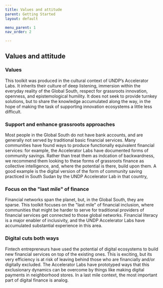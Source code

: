 ```yaml
---
title: Values and attitude
parent: Getting Started
layout: default

menu_parent: 1
nav_order: 2

---
```


## Values and attitude

### Values

This toolkit was produced in the cultural context of UNDP’s Accelerator Labs. It inherits their culture of deep listening, immersion within the everyday reality of the Global South, respect for grassroots innovation, openness, and epistemological humility. It does not seek to provide turnkey solutions, but to share the knowledge accumulated along the way, in the hope of making the task of supporting innovation ecosystems a little less difficult.

### Support and enhance grassroots approaches

Most people in the Global South do not have bank accounts, and are generally not served by traditional basic financial services. Many communities have found ways to produce functionally equivalent financial services: for example, the Accelerator Labs have documented forms of community savings. Rather than treat them as indcation of backwardness, we recommend them looking to these forms of grassroots finance as collective intelligence, and, where the potential is there, build upon them. A good example is the digital version of the form of community saving practiced in South Sudan by the UNDP Accelerator Lab in that country,

### Focus on the "last mile" of finance 

Financial networks span the planet, but, in the Global South, they are sparse. This toolkit focuses on the "last mile" of financial inclusion, where communities that might be harder to serve for  traditional providers of financial services get connected to those global networks. Financial literacy is a major enabler of inclusivity, and the UNDP Accelerator Labs have accumulated substantial experience in this area.

### Digital cuts both ways

Fintech entrepreneurs have used the potential of digital ecosystems to build new financial services on top of the existing ones. This is exciting, but its very efficiency is at risk of leaving behind those who are financially and/or digitally excluded. The Accelerator Labs have prototyped ways that this exclusionary dynamics can be overcome by things like making digital payments in neighborhood stores. In a last mile context, the most important part of digital finance is analog.
